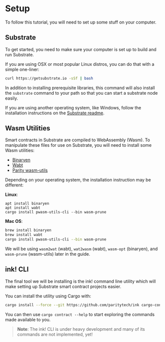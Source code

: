 Setup
===

To follow this tutorial, you will need to set up some stuff on your computer.

## Substrate
To get started, you need to make sure your computer is set up to build and run Substrate.

If you are using OSX or most popular Linux distros, you can do that with a simple one-liner:

```bash
curl https://getsubstrate.io -sSf | bash
```

In addition to installing prerequisite libraries, this command will also install the `substrate` command to your path so that you can start a substrate node easily.

If you are using another operating system, like Windows, follow the installation instructions on the [Substrate readme](https://github.com/paritytech/substrate#61-hacking-on-substrate).

## Wasm Utilities

Smart contracts in Substrate are compiled to WebAssembly (Wasm). To manipulate these files for use on Substrate, you will need to install some Wasm utilities:

* [Binaryen](https://github.com/WebAssembly/binaryen)
* [Wabt](https://github.com/WebAssembly/wabt)
* [Parity wasm-utils](https://github.com/paritytech/wasm-utils)

Depending on your operating system, the installation instruction may be different:

**Linux**:

```
apt install binaryen
apt install wabt
cargo install pwasm-utils-cli --bin wasm-prune
```

**Mac OS**:

```bash
brew install binaryen
brew install wabt
cargo install pwasm-utils-cli --bin wasm-prune
```

We will be using `wasm2wat` (wabt), `wat2wasm` (wabt), `wasm-opt` (binaryen), and `wasm-prune` (wasm-utils) later in the guide.

## ink! CLI

The final tool we will be installing is the ink! command line utility which will make setting up Substrate smart contract projects easier.

You can install the utility using Cargo with:

```bash
cargo install --force --git https://github.com/paritytech/ink cargo-contract
```

You can then use `cargo contract --help` to start exploring the commands made available to you.  
> **Note**: The ink! CLI is under heavy development and many of its commands are not implemented, yet!
